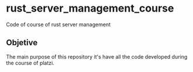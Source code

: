# rust_server_management_course
Code of course of rust server management 

## Objetive

The main purpose of this repository it's have all the code developed during the course of platzi. 
